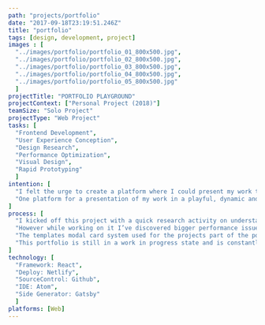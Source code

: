 ```yaml
---
path: "projects/portfolio"
date: "2017-09-18T23:19:51.246Z"
title: "portfolio"
tags: [design, development, project]
images : [
  "../images/portfolio/portfolio_01_800x500.jpg",
  "../images/portfolio/portfolio_02_800x500.jpg",
  "../images/portfolio/portfolio_03_800x500.jpg",
  "../images/portfolio/portfolio_04_800x500.jpg",
  "../images/portfolio/portfolio_05_800x500.jpg"
  ]
projectTitle: "PORTFOLIO PLAYGROUND"
projectContext: ["Personal Project (2018)"]
teamSize: "Solo Project"
projectType: "Web Project"
tasks: [
  "Frontend Development",
  "User Experience Conception",
  "Design Research",
  "Performance Optimization",
  "Visual Design",
  "Rapid Prototyping"
  ]
intention: [
  "I felt the urge to create a platform where I could present my work to the world. One very important aspect for me was that this platform represents myself as a human being. Therefore it was clear from the beginning that it needed to be playful, dynamic and colorful. The portfolio should make clear to its viewers how I love to work and highlight what is important for me when it comes to frontend development.",
  "One platform for a presentation of my work in a playful, dynamic and colorful way. It should rely on state fo the art technology like react and use css manipulations and transitions."
]
process: [
  "I kicked off this project with a quick research activity on understanding what the current state of the art for such kind of portfolios is. Besides that I’ve created a rapid prototype on pen and paper to showed it to friends and colleagues in order to collect their opinion on it. After some fixes I was ready with the concept and knew where I’d like to go with it. I have decided to use a demo template from GatsbyJS to have a quick jump into development.",
  "However while working on it I’ve discovered bigger performance issues on my MacBook Pro (2013). The biggest problems were related to the parallax effect created with the React spring node module and the big count of SVGs used. As a solution to this I’ve restructured the whole parallax effect to work with CSS and not depend on JavaScript. In order resolve the SVG problem I’ve created href-attributes for them in order to make them reusable through the <CodeHTML>use</CodeHTML> element.",
  "The templates modal card system used for the projects part of the portfolio was also not fitting with what I had envisioned. My solution was to enable a pagination navigation pattern which slides to the right in order to display the projects content. I worked closely with my brother, who is a UI/UX designer to create the SVGs used in the background. While developing the website I also implemented a little easteregg for you to discover.",
  "This portfolio is still in a work in progress state and is constantly updated by me."
]
technology: [
  "Framework: React",
  "Deploy: Netlify",
  "SourceControl: Github",
  "IDE: Atom",
  "Side Generator: Gatsby"
  ]
platforms: [Web]
---
```

